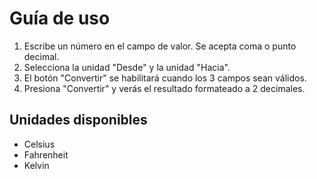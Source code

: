 # Guía de uso

1. Escribe un número en el campo de valor. Se acepta coma o punto decimal.
2. Selecciona la unidad "Desde" y la unidad "Hacia".
3. El botón "Convertir" se habilitará cuando los 3 campos sean válidos.
4. Presiona "Convertir" y verás el resultado formateado a 2 decimales.

## Unidades disponibles
- Celsius
- Fahrenheit
- Kelvin

